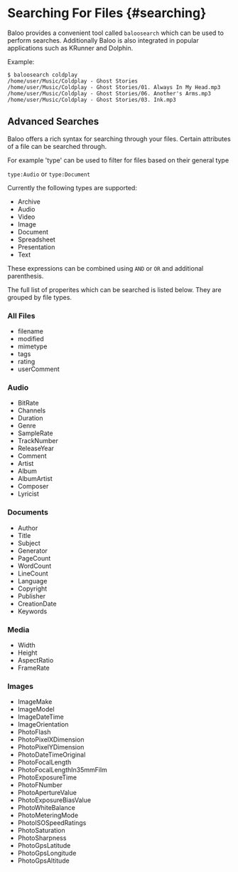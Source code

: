 # Searching For Files {#searching}

Baloo provides a convenient tool called `baloosearch` which can be used to
perform searches. Additionally Baloo is also integrated in popular
applications such as KRunner and Dolphin.

Example:

    $ baloosearch coldplay
    /home/user/Music/Coldplay - Ghost Stories
    /home/user/Music/Coldplay - Ghost Stories/01. Always In My Head.mp3
    /home/user/Music/Coldplay - Ghost Stories/06. Another's Arms.mp3
    /home/user/Music/Coldplay - Ghost Stories/03. Ink.mp3


## Advanced Searches

Baloo offers a rich syntax for searching through your files. Certain
attributes of a file can be searched through.

For example 'type' can be used to filter for files based on their general type

`type:Audio` or `type:Document`

Currently the following types are supported:

* Archive
* Audio
* Video
* Image
* Document
* Spreadsheet
* Presentation
* Text

These expressions can be combined using `AND` or `OR` and additional parenthesis.

The full list of properites which can be searched is listed below. They are
grouped by file types.

### All Files
* filename
* modified
* mimetype
* tags
* rating
* userComment

### Audio
* BitRate
* Channels
* Duration
* Genre
* SampleRate
* TrackNumber
* ReleaseYear
* Comment
* Artist
* Album
* AlbumArtist
* Composer
* Lyricist


### Documents
* Author
* Title
* Subject
* Generator
* PageCount
* WordCount
* LineCount
* Language
* Copyright
* Publisher
* CreationDate
* Keywords

### Media
* Width
* Height
* AspectRatio
* FrameRate

### Images
* ImageMake
* ImageModel
* ImageDateTime
* ImageOrientation
* PhotoFlash
* PhotoPixelXDimension
* PhotoPixelYDimension
* PhotoDateTimeOriginal
* PhotoFocalLength
* PhotoFocalLengthIn35mmFilm
* PhotoExposureTime
* PhotoFNumber
* PhotoApertureValue
* PhotoExposureBiasValue
* PhotoWhiteBalance
* PhotoMeteringMode
* PhotoISOSpeedRatings
* PhotoSaturation
* PhotoSharpness
* PhotoGpsLatitude
* PhotoGpsLongitude
* PhotoGpsAltitude

